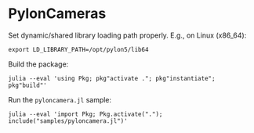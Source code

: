 # PylonCameras

Set dynamic/shared library loading path properly. E.g., on Linux (x86_64):
```
export LD_LIBRARY_PATH=/opt/pylon5/lib64
```
Build the package:
```
julia --eval 'using Pkg; pkg"activate ."; pkg"instantiate"; pkg"build"'
```
Run the `pyloncamera.jl` sample:
```
julia --eval 'import Pkg; Pkg.activate("."); include("samples/pyloncamera.jl")'
```
